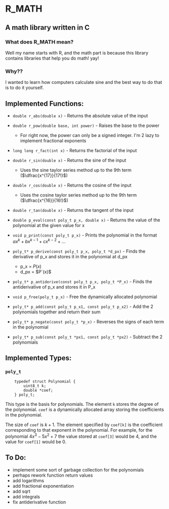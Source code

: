 # R_MATH
## A math library written in C

### What does R_MATH mean?
Well my name starts with R, and the math part is because this library contains libraries that help you do math! yay!

### Why??
I wanted to learn how computers calculate sine and the best way to do that is to do it yourself.

## Implemented Functions:
- `double r_abs(double x)` - Returns the absolute value of the input


- `double r_pow(double base, int power)` - Raises the base to the power
	- For right now, the power can only be a signed integer. I'm 2 lazy to implement fractional exponents

   
- `long long r_fact(int x)` - Returns the factorial of the input


- `double r_sin(double x)` - Returns the sine of the input
	- Uses the sine taylor series method up to the 9th term ($\dfrac{x^{17}}{17!}$)


- `double r_cos(double x)` - Returns the cosine of the input
	- Uses the cosine taylor series method up to the 9th term ($\dfrac{x^{16}}{16!}$)

- `double r_tan(double x)` - Returns the tangent of the input

- `double p_eval(const poly_t p_x, double x)` - Returns the value of the polynomial at the given value for x

- `void p_print(const poly_t p_x)` - Prints the polynomial in the format $ax^{k}+bx^{k-1}+cx^{k-2}+...$

- `poly_t* p_derive(const poly_t p_x, poly_t *d_px)` - Finds the derivative of p_x and stores it in the polynomial at d_px
	- p_x = $P(x)$
	- d_px = $P`(x)$

- `poly_t* p_antiderive(const poly_t p_x, poly_t *P_x)` - Finds the antiderivative of p_x and stores it in P_x

- `void p_free(poly_t p_x)` - Free the dynamically allocated polynomial

- `poly_t* p_add(const poly_t p_x1, const poly_t p_x2)` - Add the 2 polynomials together and return their sum

- `poly_t* p_negate(const poly_t *p_x)` - Reverses the signs of each term in the polynomial

- `poly_t* p_sub(const poly_t *px1, const poly_t *px2)` - Subtract the 2 polynomials

## Implemented Types:

### `poly_t`

~~~
	typedef struct Polynomial {
		uint8_t k;
		double *coef;
	} poly_t;
~~~

This type is the basis for polynomials. The element `k` stores the degree of the polynomial. `coef` is a dynamically allocated array storing the coefficients in the polynomial.

The size of `coef` is $k + 1$. The element specified by `coef[k]` is the coefficient corresponding to that exponent in the polynomial. For example, for the polynomial $4x^{3}-5x^{2}+7$ the value stored at `coef[3]` would be 4, and the value for `coef[1]` would be 0.

## To Do:
 - implement some sort of garbage collection for the polynomials
 - perhaps rework function return values
 - add logarithms
 - add fractional exponentiation
 - add sqrt
 - add integrals
 - fix antiderivative function